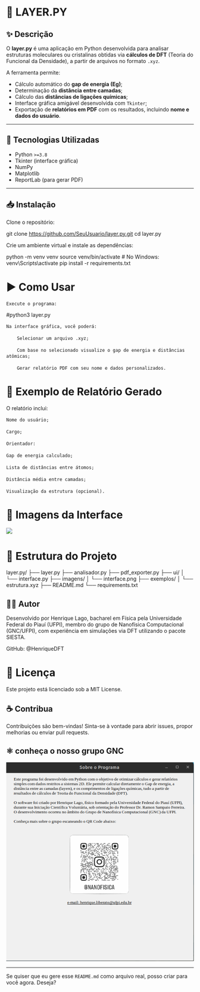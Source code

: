 # 🧪 LAYER.PY

## ✨ Descrição

O **layer.py** é uma aplicação em Python desenvolvida para analisar estruturas moleculares ou cristalinas obtidas via **cálculos de DFT** (Teoria do Funcional da Densidade), a partir de arquivos no formato `.xyz`.

A ferramenta permite:

- Cálculo automático do **gap de energia (Eg)**;
- Determinação da **distância entre camadas**;
- Cálculo das **distâncias de ligações químicas**;
- Interface gráfica amigável desenvolvida com `Tkinter`;
- Exportação de **relatórios em PDF** com os resultados, incluindo **nome e dados do usuário**.

---

## 🧰 Tecnologias Utilizadas

- Python `>=3.8`
- Tkinter (interface gráfica)
- NumPy
- Matplotlib
- ReportLab (para gerar PDF)

---

## 📥 Instalação

Clone o repositório:


git clone https://github.com/SeuUsuario/layer.py.git
cd layer.py

Crie um ambiente virtual e instale as dependências:

python -m venv venv
source venv/bin/activate  # No Windows: venv\Scripts\activate
pip install -r requirements.txt

# ▶️ Como Usar

    Execute o programa:

#python3 layer.py

    Na interface gráfica, você poderá:

        Selecionar um arquivo .xyz;

        Com base no selecionado visualize o gap de energia e distâncias atômicas;

        Gerar relatório PDF com seu nome e dados personalizados.

# 📄 Exemplo de Relatório Gerado

O relatório inclui:

    Nome do usuário;

    Cargo;
     
    Orientador:

    Gap de energia calculado;

    Lista de distâncias entre átomos;

    Distância média entre camadas;

    Visualização da estrutura (opcional).

# 📸 Imagens da Interface

![](<img width="599" height="635" alt="image" src="https://github.com/user-attachments/assets/8b119f10-059e-46ff-9ca3-249d07d23a61" />)

# 📁 Estrutura do Projeto

layer.py/
├── layer.py
├── analisador.py
├── pdf_exporter.py
├── ui/
│   └── interface.py
├── imagens/
│   └── interface.png
├── exemplos/
│   └── estrutura.xyz
├── README.md
└── requirements.txt

## 🧑‍💻 Autor

Desenvolvido por Henrique Lago, bacharel em Física pela Universidade Federal do Piauí (UFPI), membro do grupo de Nanofísica Computacional (GNC/UFPI), com experiência em simulações via DFT utilizando o pacote SIESTA.

GitHub: @HenriqueDFT
# 📜 Licença

Este projeto está licenciado sob a MIT License.
## ☕ Contribua

Contribuições são bem-vindas! Sinta-se à vontade para abrir issues, propor melhorias ou enviar pull requests.

## ⚛️ conheça o nosso grupo GNC

![](https://github.com/HenriqueDFT/Layers.py/blob/main/qr.png)

---

Se quiser que eu gere esse `README.md` como arquivo real, posso criar para você agora. Deseja?
```bash

